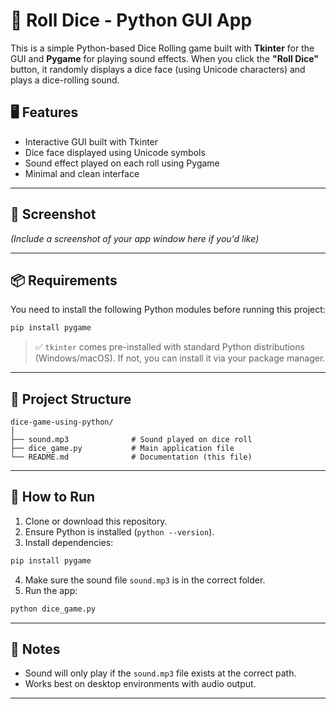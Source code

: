 # 🎲 Roll Dice - Python GUI App

This is a simple Python-based Dice Rolling game built with **Tkinter** for the GUI and **Pygame** for playing sound effects. When you click the **"Roll Dice"** button, it randomly displays a dice face (using Unicode characters) and plays a dice-rolling sound.

## 🖥️ Features

- Interactive GUI built with Tkinter  
- Dice face displayed using Unicode symbols  
- Sound effect played on each roll using Pygame  
- Minimal and clean interface

---

## 📸 Screenshot

*(Include a screenshot of your app window here if you'd like)*

---

## 📦 Requirements

You need to install the following Python modules before running this project:

```bash
pip install pygame
```

> ✅ `tkinter` comes pre-installed with standard Python distributions (Windows/macOS). If not, you can install it via your package manager.

---

## 📁 Project Structure

```
dice-game-using-python/
│
├── sound.mp3              # Sound played on dice roll
├── dice_game.py           # Main application file
└── README.md              # Documentation (this file)
```

---

## 🚀 How to Run

1. Clone or download this repository.
2. Ensure Python is installed (`python --version`).
3. Install dependencies:

```bash
pip install pygame
```

4. Make sure the sound file `sound.mp3` is in the correct folder.
5. Run the app:

```bash
python dice_game.py
```

---

## 📌 Notes

- Sound will only play if the `sound.mp3` file exists at the correct path.
- Works best on desktop environments with audio output.

---
